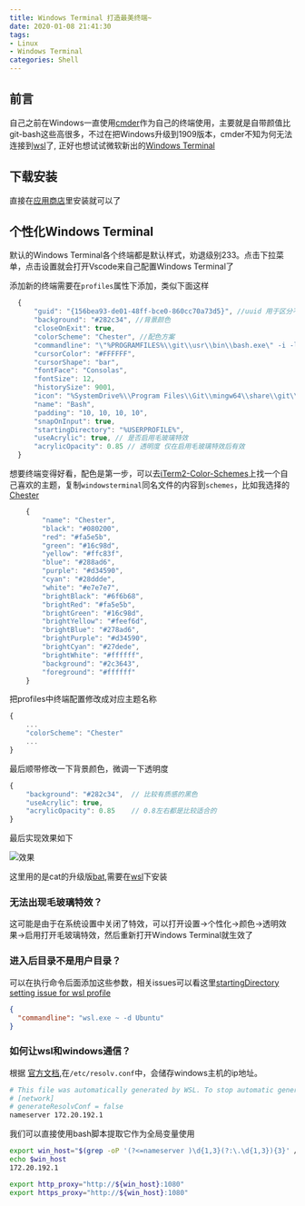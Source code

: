 ```yaml
---
title: Windows Terminal 打造最美终端~
date: 2020-01-08 21:41:30
tags:
- Linux
- Windows Terminal
categories: Shell
---
```

## 前言
自己之前在Windows一直使用[cmder]作为自己的终端使用，主要就是自带颜值比git-bash这些高很多，不过在把Windows升级到1909版本，cmder不知为何无法连接到[wsl]了, 正好也想试试微软新出的[Windows Terminal]

## 下载安装
直接在[应用商店](https://www.microsoft.com/en-us/p/windows-terminal-preview/9n0dx20hk701)里安装就可以了

## 个性化Windows Terminal
默认的Windows Terminal各个终端都是默认样式，劝退级别233。点击下拉菜单，点击设置就会打开Vscode来自己配置Windows Terminal了

添加新的终端需要在`profiles`属性下添加，类似下面这样
``` js
  {
      "guid": "{156bea93-de01-48ff-bce0-860cc70a73d5}", //uuid 用于区分不同终端
      "background": "#282c34", //背景颜色
      "closeOnExit": true, 
      "colorScheme": "Chester", //配色方案
      "commandline": "\"%PROGRAMFILES%\\git\\usr\\bin\\bash.exe\" -i -l", // 终端位置
      "cursorColor": "#FFFFFF",
      "cursorShape": "bar",
      "fontFace": "Consolas",
      "fontSize": 12,
      "historySize": 9001,
      "icon": "%SystemDrive%\\Program Files\\Git\\mingw64\\share\\git\\git-for-windows.ico", 
      "name": "Bash",
      "padding": "10, 10, 10, 10",
      "snapOnInput": true,
      "startingDirectory": "%USERPROFILE%",
      "useAcrylic": true, // 是否启用毛玻璃特效
      "acrylicOpacity": 0.85 // 透明度 仅在启用毛玻璃特效后有效
  }
```
想要终端变得好看，配色是第一步，可以去[iTerm2-Color-Schemes]上找一个自己喜欢的主题，复制`windowsterminal`同名文件的内容到`schemes`，比如我选择的[Chester]
``` js
    {
        "name": "Chester",
        "black": "#080200",
        "red": "#fa5e5b",
        "green": "#16c98d",
        "yellow": "#ffc83f",
        "blue": "#288ad6",
        "purple": "#d34590",
        "cyan": "#28ddde",
        "white": "#e7e7e7",
        "brightBlack": "#6f6b68",
        "brightRed": "#fa5e5b",
        "brightGreen": "#16c98d",
        "brightYellow": "#feef6d",
        "brightBlue": "#278ad6",
        "brightPurple": "#d34590",
        "brightCyan": "#27dede",
        "brightWhite": "#ffffff",
        "background": "#2c3643",
        "foreground": "#ffffff"
    }
```
把profiles中终端配置修改成对应主题名称
``` js
{
    ...
    "colorScheme": "Chester"
    ...
}
```
最后顺带修改一下背景颜色，微调一下透明度
``` js
{
    "background": "#282c34",  // 比较有质感的黑色
    "useAcrylic": true,       
    "acrylicOpacity": 0.85    // 0.8左右都是比较适合的
}
```
最后实现效果如下

![效果](terminal.png)

这里用的是cat的升级版[bat],需要在[wsl]下安装

### 无法出现毛玻璃特效？
这可能是由于在系统设置中关闭了特效，可以打开设置->个性化->颜色->透明效果->启用打开毛玻璃特效，然后重新打开Windows Terminal就生效了

### 进入后目录不是用户目录？
可以在执行命令后面添加这些参数，相关issues可以看这里[startingDirectory setting issue for wsl profile](https://github.com/microsoft/terminal/issues/592)
``` JSON
{
  "commandline": "wsl.exe ~ -d Ubuntu"
}     
```

### 如何让wsl和windows通信？
根据 [官方文档](https://docs.microsoft.com/en-us/windows/wsl/wsl2-ux-changes),在`/etc/resolv.conf`中，会储存windows主机的ip地址。
``` bash
# This file was automatically generated by WSL. To stop automatic generation of this file, add the following entry to /etc/wsl.conf:
# [network]
# generateResolvConf = false
nameserver 172.20.192.1
```
我们可以直接使用bash脚本提取它作为全局变量使用
``` bash
export win_host="$(grep -oP '(?<=nameserver )\d{1,3}(?:\.\d{1,3}){3}' /etc/resolv.conf)"
echo $win_host
172.20.192.1

export http_proxy="http://${win_host}:1080"
export https_proxy="http://${win_host}:1080"
```



[cmder]:https://cmder.net/
[wsl]:https://docs.microsoft.com/en-us/windows/wsl/install-win10 "Windows Linux子系统"
[Windows Terminal]:https://github.com/microsoft/terminal
[iTerm2-Color-Schemes]:https://github.com/mbadolato/iTerm2-Color-Schemes
[Chester]:https://github.com/mbadolato/iTerm2-Color-Schemes/blob/master/windowsterminal/Chester.json
[bat]:https://github.com/sharkdp/bat
[scoop]:https://scoop.sh/